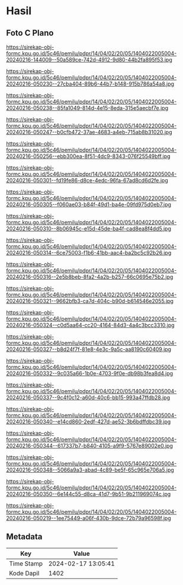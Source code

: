 # Hasil

## Foto C Plano

https://sirekap-obj-formc.kpu.go.id/5c46/pemilu/pdpr/14/04/02/20/05/1404022005004-20240216-144009--50a589ce-742d-4912-9d80-44b2fa895f53.jpg

https://sirekap-obj-formc.kpu.go.id/5c46/pemilu/pdpr/14/04/02/20/05/1404022005004-20240216-050230--27cba404-89b6-44b7-b148-915b786a54a8.jpg

https://sirekap-obj-formc.kpu.go.id/5c46/pemilu/pdpr/14/04/02/20/05/1404022005004-20240216-050238--85fa1049-814d-4e15-8eda-315e5aecbf7e.jpg

https://sirekap-obj-formc.kpu.go.id/5c46/pemilu/pdpr/14/04/02/20/05/1404022005004-20240216-050247--b0cfb472-37ae-4683-a4eb-715ab8b31020.jpg

https://sirekap-obj-formc.kpu.go.id/5c46/pemilu/pdpr/14/04/02/20/05/1404022005004-20240216-050256--ebb300ea-8f51-4dc9-8343-076f25549bff.jpg

https://sirekap-obj-formc.kpu.go.id/5c46/pemilu/pdpr/14/04/02/20/05/1404022005004-20240216-050301--fd19fe86-d8ce-4edc-96fa-67ad8cd6d2fe.jpg

https://sirekap-obj-formc.kpu.go.id/5c46/pemilu/pdpr/14/04/02/20/05/1404022005004-20240216-050305--f060ae03-b84f-49d1-ba4e-09fd975d0eb7.jpg

https://sirekap-obj-formc.kpu.go.id/5c46/pemilu/pdpr/14/04/02/20/05/1404022005004-20240216-050310--8b06945c-e15d-45de-ba4f-cad8ea8f4dd5.jpg

https://sirekap-obj-formc.kpu.go.id/5c46/pemilu/pdpr/14/04/02/20/05/1404022005004-20240216-050314--6ce75003-f1b6-41bb-aac4-ba2bc5c92b26.jpg

https://sirekap-obj-formc.kpu.go.id/5c46/pemilu/pdpr/14/04/02/20/05/1404022005004-20240216-050316--2e5b8beb-8fa2-4a2b-b257-66c0695e75b2.jpg

https://sirekap-obj-formc.kpu.go.id/5c46/pemilu/pdpr/14/04/02/20/05/1404022005004-20240216-050321--9662bfb3-ca7d-404c-b90d-b614546e2055.jpg

https://sirekap-obj-formc.kpu.go.id/5c46/pemilu/pdpr/14/04/02/20/05/1404022005004-20240216-050324--c0d5aa64-cc20-4164-84d3-4a4c3bcc3310.jpg

https://sirekap-obj-formc.kpu.go.id/5c46/pemilu/pdpr/14/04/02/20/05/1404022005004-20240216-050327--b8d24f7f-81e8-4e3c-9a5c-aa8190c60409.jpg

https://sirekap-obj-formc.kpu.go.id/5c46/pemilu/pdpr/14/04/02/20/05/1404022005004-20240216-050332--9c035a66-1b0e-4703-9f0e-db98b3fea8d4.jpg

https://sirekap-obj-formc.kpu.go.id/5c46/pemilu/pdpr/14/04/02/20/05/1404022005004-20240216-050337--9c4f0c12-a60d-40c6-bb15-993a47ffdb28.jpg

https://sirekap-obj-formc.kpu.go.id/5c46/pemilu/pdpr/14/04/02/20/05/1404022005004-20240216-050340--e14cd860-2edf-427d-ae52-3b6bdffdbc39.jpg

https://sirekap-obj-formc.kpu.go.id/5c46/pemilu/pdpr/14/04/02/20/05/1404022005004-20240216-050344--617337b7-b840-4105-a9f9-5767e89002e0.jpg

https://sirekap-obj-formc.kpu.go.id/5c46/pemilu/pdpr/14/04/02/20/05/1404022005004-20240216-050348--5066a9a3-abad-4c89-be5f-65c965e706a5.jpg

https://sirekap-obj-formc.kpu.go.id/5c46/pemilu/pdpr/14/04/02/20/05/1404022005004-20240216-050350--6e144c55-d8ca-41d7-9b51-9b211969074c.jpg

https://sirekap-obj-formc.kpu.go.id/5c46/pemilu/pdpr/14/04/02/20/05/1404022005004-20240216-050219--1ee75449-a06f-430b-9dce-72b79a96598f.jpg


## Metadata

| Key        | Value               |
| ---------- | ------------------- |
| Time Stamp | 2024-02-17 13:05:41 |
| Kode Dapil | 1402                |



